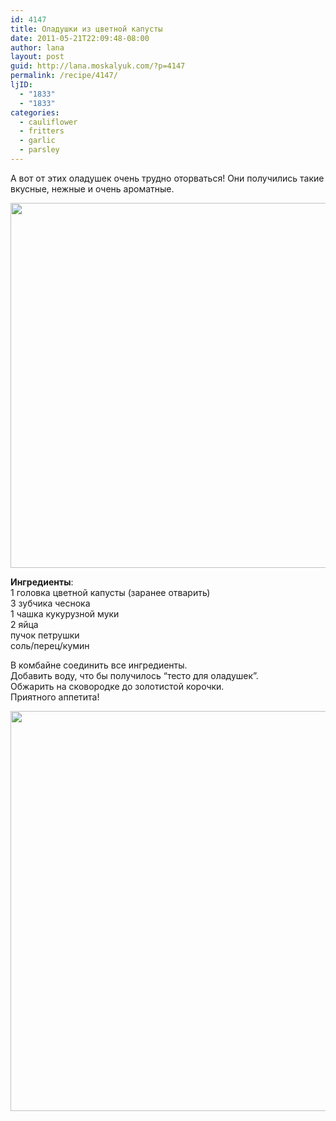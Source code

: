 ```yaml
---
id: 4147
title: Оладушки из цветной капусты
date: 2011-05-21T22:09:48-08:00
author: lana
layout: post
guid: http://lana.moskalyuk.com/?p=4147
permalink: /recipe/4147/
ljID:
  - "1833"
  - "1833"
categories:
  - cauliflower
  - fritters
  - garlic
  - parsley
---
```

А вот от этих оладушек очень трудно оторваться! Они получились такие вкусные, нежные и очень ароматные.

<img loading="lazy" class="alignnone" title="Cauliflower fritters" src="http://farm6.static.flickr.com/5228/5744884611_ae853d58e1_z.jpg" alt="" width="640" height="584" /> 

**Ингредиенты**:  
1 головка цветной капусты (заранее отварить)  
3 зубчика чеснока  
1 чашка кукурузной муки  
2 яйца  
пучок петрушки  
соль/перец/кумин

В комбайне соединить все ингредиенты.  
Добавить воду, что бы получилось &#8220;тесто для оладушек&#8221;.  
Обжарить на сковородке до золотистой корочки.  
Приятного аппетита!

<img loading="lazy" class="alignnone" title="Cauliflower fritters" src="http://farm3.static.flickr.com/2156/5744890925_2e47633593_z.jpg" alt="" width="506" height="640" />